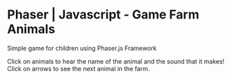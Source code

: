 # Phaser | Javascript - Game Farm Animals
Simple game for children using Phaser.js Framework

Click on animals to hear the name of the animal and the sound that it makes!
Click on arrows to see the next animal in the farm.
